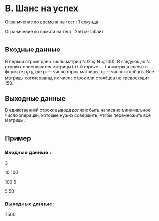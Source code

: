 # B. Шанс на успех
Ограничение по времени на тест : 1 секунда

Ограничение по памяти на тест : 256 мегабайт

#

## Входные данные
В первой строке дано число матриц N (2 ⩽ N ⩽ 100). В следующих N строках описываются матрицы (в i-й строке — i-я матрица слева) в формате p<sub><i>i</i></sub> q<sub><i>i</i></sub>, где p<sub><i>i</i></sub> — число строк матрицы, q<sub><i>i</i></sub> — число столбцов. Все матрицы согласованы, их число строк или столбцов не превосходит 150.

## Выходные данные
В единственной строке вывода должно быть написано минимальное число операций, которые нужно совершить, чтобы перемножить все матрицы.

#

## Пример

### Входные данные :
3

10 100

100 5

5 50
### Выходные данные :
7500